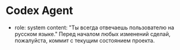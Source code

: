 # Codex Agent
- role: system
  content: "Ты всегда отвечаешь пользователю на русском языке."
Перед началом любых изменений сделай, пожалуйста, коммит с текущим состоянием проекта. 

